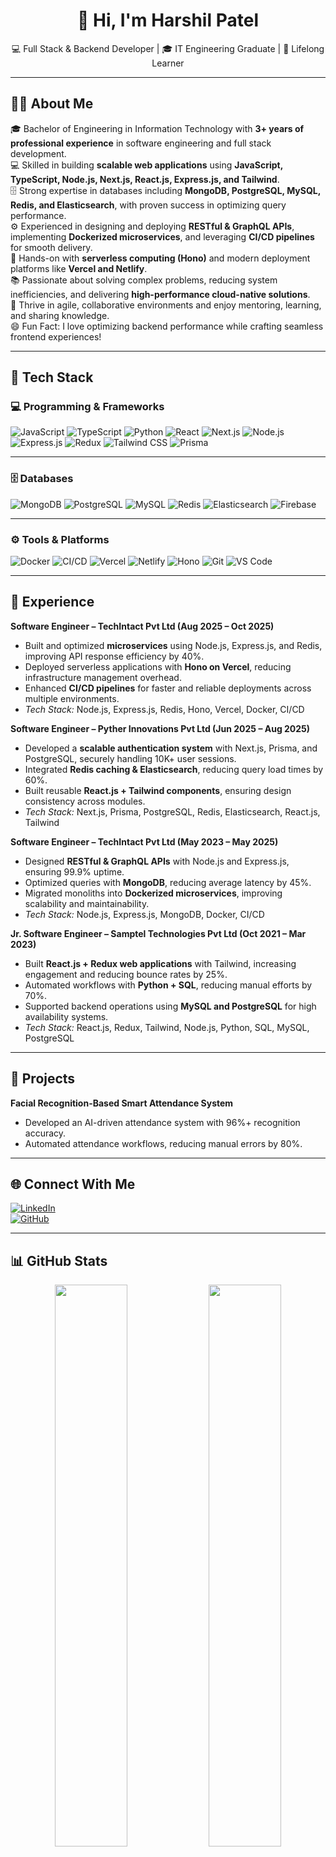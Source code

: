 <h1 align="center">👋 Hi, I'm Harshil Patel</h1>

<p align="center">
💻 Full Stack & Backend Developer | 🎓 IT Engineering Graduate | 🚀 Lifelong Learner  
</p>

---

## 🧑‍💼 About Me  

🎓 Bachelor of Engineering in Information Technology with **3+ years of professional experience** in software engineering and full stack development.  
💻 Skilled in building **scalable web applications** using **JavaScript, TypeScript, Node.js, Next.js, React.js, Express.js, and Tailwind**.  
🗄️ Strong expertise in databases including **MongoDB, PostgreSQL, MySQL, Redis, and Elasticsearch**, with proven success in optimizing query performance.  
⚙️ Experienced in designing and deploying **RESTful & GraphQL APIs**, implementing **Dockerized microservices**, and leveraging **CI/CD pipelines** for smooth delivery.  
🚀 Hands-on with **serverless computing (Hono)** and modern deployment platforms like **Vercel and Netlify**.  
📚 Passionate about solving complex problems, reducing system inefficiencies, and delivering **high-performance cloud-native solutions**.  
🤝 Thrive in agile, collaborative environments and enjoy mentoring, learning, and sharing knowledge.  
😄 Fun Fact: I love optimizing backend performance while crafting seamless frontend experiences!  

---

## 🚀 Tech Stack  

### 💻 Programming & Frameworks  
![JavaScript](https://img.shields.io/badge/JavaScript-F7DF1E?style=for-the-badge&logo=javascript&logoColor=black)
![TypeScript](https://img.shields.io/badge/TypeScript-3178C6?style=for-the-badge&logo=typescript&logoColor=white)
![Python](https://img.shields.io/badge/Python-3776AB?style=for-the-badge&logo=python&logoColor=white)
![React](https://img.shields.io/badge/React-20232A?style=for-the-badge&logo=react&logoColor=61DAFB)
![Next.js](https://img.shields.io/badge/Next.js-000000?style=for-the-badge&logo=nextdotjs&logoColor=white)
![Node.js](https://img.shields.io/badge/Node.js-339933?style=for-the-badge&logo=nodedotjs&logoColor=white)
![Express.js](https://img.shields.io/badge/Express.js-000000?style=for-the-badge&logo=express&logoColor=white)
![Redux](https://img.shields.io/badge/Redux-764ABC?style=for-the-badge&logo=redux&logoColor=white)
![Tailwind CSS](https://img.shields.io/badge/Tailwind_CSS-06B6D4?style=for-the-badge&logo=tailwind-css&logoColor=white)
![Prisma](https://img.shields.io/badge/Prisma-2D3748?style=for-the-badge&logo=prisma&logoColor=white)

---

### 🗄️ Databases  
![MongoDB](https://img.shields.io/badge/MongoDB-47A248?style=for-the-badge&logo=mongodb&logoColor=white)
![PostgreSQL](https://img.shields.io/badge/PostgreSQL-4169E1?style=for-the-badge&logo=postgresql&logoColor=white)
![MySQL](https://img.shields.io/badge/MySQL-4479A1?style=for-the-badge&logo=mysql&logoColor=white)
![Redis](https://img.shields.io/badge/Redis-DC382D?style=for-the-badge&logo=redis&logoColor=white)
![Elasticsearch](https://img.shields.io/badge/Elasticsearch-005571?style=for-the-badge&logo=elasticsearch&logoColor=white)
![Firebase](https://img.shields.io/badge/Firebase-FFCA28?style=for-the-badge&logo=firebase&logoColor=black)

---

### ⚙️ Tools & Platforms  
![Docker](https://img.shields.io/badge/Docker-2496ED?style=for-the-badge&logo=docker&logoColor=white)
![CI/CD](https://img.shields.io/badge/CI%2FCD-2088FF?style=for-the-badge&logo=githubactions&logoColor=white)
![Vercel](https://img.shields.io/badge/Vercel-000000?style=for-the-badge&logo=vercel&logoColor=white)
![Netlify](https://img.shields.io/badge/Netlify-00C7B7?style=for-the-badge&logo=netlify&logoColor=white)
![Hono](https://img.shields.io/badge/Hono-FF5733?style=for-the-badge&logo=serverless&logoColor=white)
![Git](https://img.shields.io/badge/Git-F05032?style=for-the-badge&logo=git&logoColor=white)
![VS Code](https://img.shields.io/badge/VS_Code-007ACC?style=for-the-badge&logo=visual-studio-code&logoColor=white)

---

## 💼 Experience  

**Software Engineer – TechIntact Pvt Ltd (Aug 2025 – Oct 2025)**  
- Built and optimized **microservices** using Node.js, Express.js, and Redis, improving API response efficiency by 40%.  
- Deployed serverless applications with **Hono on Vercel**, reducing infrastructure management overhead.  
- Enhanced **CI/CD pipelines** for faster and reliable deployments across multiple environments.  
- *Tech Stack:* Node.js, Express.js, Redis, Hono, Vercel, Docker, CI/CD  

**Software Engineer – Pyther Innovations Pvt Ltd (Jun 2025 – Aug 2025)**  
- Developed a **scalable authentication system** with Next.js, Prisma, and PostgreSQL, securely handling 10K+ user sessions.  
- Integrated **Redis caching & Elasticsearch**, reducing query load times by 60%.  
- Built reusable **React.js + Tailwind components**, ensuring design consistency across modules.  
- *Tech Stack:* Next.js, Prisma, PostgreSQL, Redis, Elasticsearch, React.js, Tailwind  

**Software Engineer – TechIntact Pvt Ltd (May 2023 – May 2025)**  
- Designed **RESTful & GraphQL APIs** with Node.js and Express.js, ensuring 99.9% uptime.  
- Optimized queries with **MongoDB**, reducing average latency by 45%.  
- Migrated monoliths into **Dockerized microservices**, improving scalability and maintainability.  
- *Tech Stack:* Node.js, Express.js, MongoDB, Docker, CI/CD  

**Jr. Software Engineer – Samptel Technologies Pvt Ltd (Oct 2021 – Mar 2023)**  
- Built **React.js + Redux web applications** with Tailwind, increasing engagement and reducing bounce rates by 25%.  
- Automated workflows with **Python + SQL**, reducing manual efforts by 70%.  
- Supported backend operations using **MySQL and PostgreSQL** for high availability systems.  
- *Tech Stack:* React.js, Redux, Tailwind, Node.js, Python, SQL, MySQL, PostgreSQL  

---

## 📌 Projects  

**Facial Recognition-Based Smart Attendance System**  
- Developed an AI-driven attendance system with 96%+ recognition accuracy.  
- Automated attendance workflows, reducing manual errors by 80%.  

---

## 🌐 Connect With Me  

[![LinkedIn](https://img.shields.io/badge/LinkedIn-0A66C2?logo=linkedin&logoColor=white&style=for-the-badge)](https://www.linkedin.com/in/smitprajapati1607/)  
[![GitHub](https://img.shields.io/badge/GitHub-181717?logo=github&logoColor=white&style=for-the-badge)](https://github.com/smit1607)  

---

## 📊 GitHub Stats  

<p align="center">
  <img src="https://github-readme-stats.vercel.app/api?username=smit1607&show_icons=true&theme=radical" width="48%" />
  <img src="https://github-readme-streak-stats.herokuapp.com/?user=smit1607&theme=radical" width="48%" />
</p>

---

⭐ Thanks for visiting my profile!  
